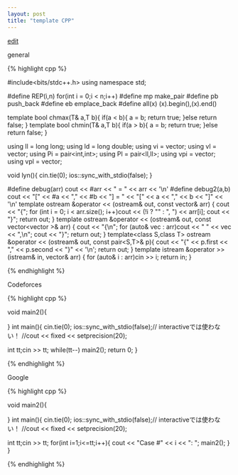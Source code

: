 ```yaml
---
layout: post
title: "template CPP"
---
```


[edit](https://github.com/harufujimoto/harufujimoto.github.io/edit/master/_posts/2020-09-02-cpptemplate.md)

general


{% highlight cpp %}

#include<bits/stdc++.h>
using namespace std;
 
#define REP(i,n) for(int i = 0;i < n;i++)
#define mp make_pair
#define pb push_back
#define eb emplace_back
#define all(x) (x).begin(),(x).end()

template<class T> bool chmax(T& a,T b){ if(a < b){ a = b; return true; }else return false; }
template<class T> bool chmin(T& a,T b){ if(a > b){ a = b; return true; }else return false; }
 
using ll = long long;
using ld = long double;
using vi = vector<int>;
using vl = vector<ll>;
using Pi = pair<int,int>;
using Pl = pair<ll,ll>;
using vpi = vector<Pi>;
using vpl = vector<Pl>;
 
void lyn(){
  cin.tie(0);
  ios::sync_with_stdio(false);
}
 
#define debug(arr) cout << #arr << " = " << arr << '\n'
#define debug2(a,b) cout << "[" << #a << "," << #b << "] = " << "[" << a << "," << b << "]" << '\n'
template<class T> ostream &operator << (ostream& out, const vector<T>& arr) {
	cout << "{"; for (int i = 0; i < arr.size(); i++)cout << (!i ? "" : ", ") << arr[i]; cout << "}";
	return out;
}
template<class T> ostream &operator << (ostream& out, const vector<vector<T> >& arr) {
	cout << "{\n"; for (auto& vec : arr)cout << "  " << vec << ",\n"; cout << "}";
	return out;
}
template<class S,class T> ostream &operator << (ostream& out, const pair<S,T>& p){
  cout << "{" << p.first << "," << p.second << "}" << '\n';
  return out;
}
template<class T> istream &operator >> (istream& in, vector<T>& arr) {
	for (auto& i : arr)cin >> i; return in;
}


{% endhighlight %}

Codeforces

{% highlight cpp %}

void main2(){

}
int main(){
  cin.tie(0);
  ios::sync_with_stdio(false);// interactiveでは使わない！
  //cout << fixed << setprecision(20);
  
  int tt;cin >> tt;
  while(tt--) main2();
  return 0;
}

{% endhighlight %}

Google

{% highlight cpp %}

void main2(){

}
int main(){
  cin.tie(0);
  ios::sync_with_stdio(false);// interactiveでは使わない！
  //cout << fixed << setprecision(20);
  
  int tt;cin >> tt;
  for(int i=1;i<=tt;i++){
    cout << "Case #" << i << ": ";
    main2();
  }
}

{% endhighlight %}
